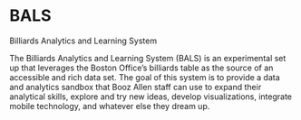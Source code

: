 # BALS
Billiards Analytics and Learning System

The Billiards Analytics and Learning System (BALS) is an experimental set up that leverages the Boston Office’s billiards table as the source of an accessible and rich data set.  The goal of this system is to provide a data and analytics sandbox that Booz Allen staff can use to expand their analytical skills, explore and try new ideas, develop visualizations, integrate mobile technology, and whatever else they dream up.
